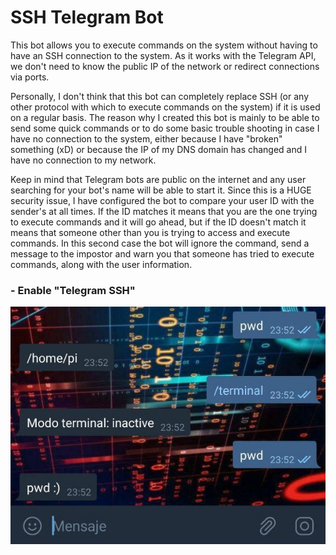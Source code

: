 # SSH Telegram Bot

This bot allows you to execute commands on the system without having to have an SSH connection to the system. As it works with the Telegram API, we don't need to know the public IP of the network or redirect connections via ports.

Personally, I don't think that this bot can completely replace SSH (or any other protocol with which to execute commands on the system) if it is used on a regular basis. The reason why I created this bot is mainly to be able to send some quick commands or to do some basic trouble shooting in case I have no connection to the system, either because I have "broken" something (xD) or because the IP of my DNS domain has changed and I have no connection to my network.

Keep in mind that Telegram bots are public on the internet and any user searching for your bot's name will be able to start it. Since this is a HUGE security issue, I have configured the bot to compare your user ID with the sender's at all times. If the ID matches it means that you are the one trying to execute commands and it will go ahead, but if the ID doesn't match it means that someone other than you is trying to access and execute commands. In this second case the bot will ignore the command, send a message to the impostor and warn you that someone has tried to execute commands, along with the user information.

### - Enable "Telegram SSH"
![Command example](https://github.com/b4shnhawx/ssh-telegram-bot/blob/main/images/command.jpg)
